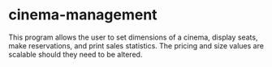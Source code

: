# cinema-management
This program allows the user to set dimensions of a cinema, display seats, make reservations, and print sales statistics. The pricing and size values are scalable should they need to be altered.
